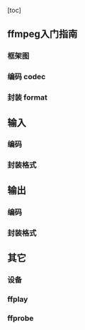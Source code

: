 [toc]

## ffmpeg入门指南

### 框架图


### 编码 codec
### 封装 format


## 输入
### 编码
### 封装格式

## 输出

### 编码
### 封装格式

## 其它
### 设备
### ffplay
### ffprobe